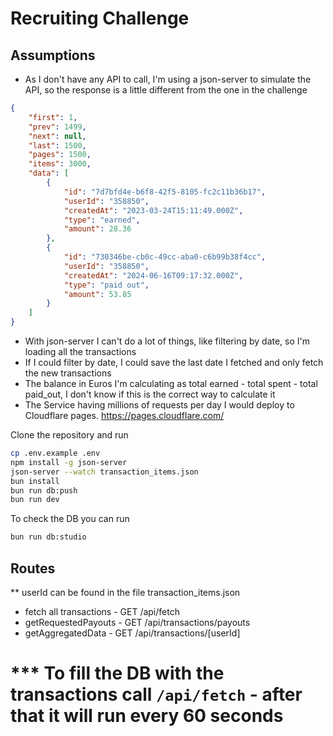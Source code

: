 # Recruiting Challenge

## Assumptions
- As I don't have any API to call, I'm using a json-server to simulate the API, so the response is a little different from the one in the challenge
```json
{
	"first": 1,
	"prev": 1499,
	"next": null,
	"last": 1500,
	"pages": 1500,
	"items": 3000,
	"data": [
		{
			"id": "7d7bfd4e-b6f8-42f5-8105-fc2c11b36b17",
			"userId": "358850",
			"createdAt": "2023-03-24T15:11:49.000Z",
			"type": "earned",
			"amount": 28.36
		},
		{
			"id": "730346be-cb0c-49cc-aba0-c6b99b38f4cc",
			"userId": "358850",
			"createdAt": "2024-06-16T09:17:32.000Z",
			"type": "paid out",
			"amount": 53.85
		}
	]
}
```
- With json-server I can't do a lot of things, like filtering by date, so I'm loading all the transactions
- If I could filter by date, I could save the last date I fetched and only fetch the new transactions
- The balance in Euros I'm calculating as total earned - total spent - total paid_out, I don't know if this is the correct way to calculate it
- The Service having millions of requests per day I would deploy to Cloudflare pages. https://pages.cloudflare.com/

Clone the repository and run

```bash
cp .env.example .env
npm install -g json-server
json-server --watch transaction_items.json
bun install
bun run db:push
bun run dev
```

To check the DB you can run

```bash
bun run db:studio
```

## Routes

** userId can be found in the file transaction_items.json

* fetch all transactions - GET /api/fetch
* getRequestedPayouts - GET /api/transactions/payouts
* getAggregatedData - GET /api/transactions/[userId]

# *** To fill the DB with the transactions call `/api/fetch` - after that it will run every 60 seconds